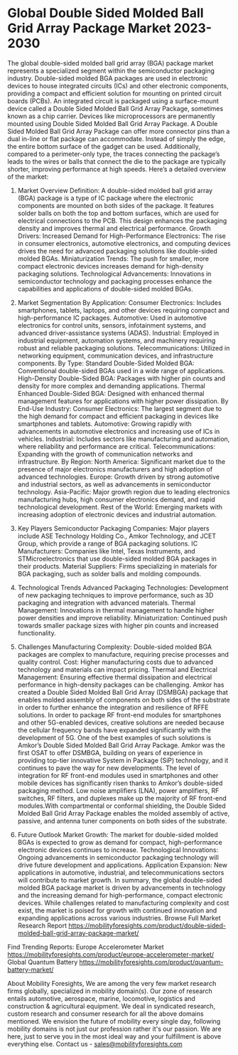 # Global Double Sided Molded Ball Grid Array Package Market 2023-2030
The global double-sided molded ball grid array (BGA) package market represents a specialized segment within the semiconductor packaging industry. Double-sided molded BGA packages are used in electronic devices to house integrated circuits (ICs) and other electronic components, providing a compact and efficient solution for mounting on printed circuit boards (PCBs).  An integrated circuit is packaged using a surface-mount device called a Double Sided Molded Ball Grid Array Package, sometimes known as a chip carrier. Devices like microprocessors are permanently mounted using Double Sided Molded Ball Grid Array Package. A Double Sided Molded Ball Grid Array Package can offer more connector pins than a dual in-line or flat package can accommodate. Instead of simply the edge, the entire bottom surface of the gadget can be used. Additionally, compared to a perimeter-only type, the traces connecting the package’s leads to the wires or balls that connect the die to the package are typically shorter, improving performance at high speeds. Here’s a detailed overview of the market:

1. Market Overview
Definition: A double-sided molded ball grid array (BGA) package is a type of IC package where the electronic components are mounted on both sides of the package. It features solder balls on both the top and bottom surfaces, which are used for electrical connections to the PCB. This design enhances the packaging density and improves thermal and electrical performance.
Growth Drivers:
Increased Demand for High-Performance Electronics: The rise in consumer electronics, automotive electronics, and computing devices drives the need for advanced packaging solutions like double-sided molded BGAs.
Miniaturization Trends: The push for smaller, more compact electronic devices increases demand for high-density packaging solutions.
Technological Advancements: Innovations in semiconductor technology and packaging processes enhance the capabilities and applications of double-sided molded BGAs.
2. Market Segmentation
By Application:
Consumer Electronics: Includes smartphones, tablets, laptops, and other devices requiring compact and high-performance IC packages.
Automotive: Used in automotive electronics for control units, sensors, infotainment systems, and advanced driver-assistance systems (ADAS).
Industrial: Employed in industrial equipment, automation systems, and machinery requiring robust and reliable packaging solutions.
Telecommunications: Utilized in networking equipment, communication devices, and infrastructure components.
By Type:
Standard Double-Sided Molded BGA: Conventional double-sided BGAs used in a wide range of applications.
High-Density Double-Sided BGA: Packages with higher pin counts and density for more complex and demanding applications.
Thermal Enhanced Double-Sided BGA: Designed with enhanced thermal management features for applications with higher power dissipation.
By End-Use Industry:
Consumer Electronics: The largest segment due to the high demand for compact and efficient packaging in devices like smartphones and tablets.
Automotive: Growing rapidly with advancements in automotive electronics and increasing use of ICs in vehicles.
Industrial: Includes sectors like manufacturing and automation, where reliability and performance are critical.
Telecommunications: Expanding with the growth of communication networks and infrastructure.
By Region:
North America: Significant market due to the presence of major electronics manufacturers and high adoption of advanced technologies.
Europe: Growth driven by strong automotive and industrial sectors, as well as advancements in semiconductor technology.
Asia-Pacific: Major growth region due to leading electronics manufacturing hubs, high consumer electronics demand, and rapid technological development.
Rest of the World: Emerging markets with increasing adoption of electronic devices and industrial automation.
3. Key Players
Semiconductor Packaging Companies: Major players include ASE Technology Holding Co., Amkor Technology, and JCET Group, which provide a range of BGA packaging solutions.
IC Manufacturers: Companies like Intel, Texas Instruments, and STMicroelectronics that use double-sided molded BGA packages in their products.
Material Suppliers: Firms specializing in materials for BGA packaging, such as solder balls and molding compounds.
4. Technological Trends
Advanced Packaging Technologies: Development of new packaging techniques to improve performance, such as 3D packaging and integration with advanced materials.
Thermal Management: Innovations in thermal management to handle higher power densities and improve reliability.
Miniaturization: Continued push towards smaller package sizes with higher pin counts and increased functionality.
5. Challenges
Manufacturing Complexity: Double-sided molded BGA packages are complex to manufacture, requiring precise processes and quality control.
Cost: Higher manufacturing costs due to advanced technology and materials can impact pricing.
Thermal and Electrical Management: Ensuring effective thermal dissipation and electrical performance in high-density packages can be challenging.
Amkor has created a Double Sided Molded Ball Grid Array (DSMBGA) package that enables molded assembly of components on both sides of the substrate in order to further enhance the integration and resilience of RFFE solutions. In order to package RF front-end modules for smartphones and other 5G-enabled devices, creative solutions are needed because the cellular frequency bands have expanded significantly with the development of 5G. One of the best examples of such solutions is Amkor’s Double Sided Molded Ball Grid Array Package. Amkor was the first OSAT to offer DSMBGA, building on years of experience in providing top-tier innovative System in Package (SiP) technology, and it continues to pave the way for new developments.
The level of integration for RF front-end modules used in smartphones and other mobile devices has significantly risen thanks to Amkor’s double-sided packaging method. Low noise amplifiers (LNA), power amplifiers, RF switches, RF filters, and duplexes make up the majority of RF front-end modules.With compartmental or conformal shielding, the Double Sided Molded Ball Grid Array Package enables the molded assembly of active, passive, and antenna tuner components on both sides of the substrate.

6. Future Outlook
Market Growth: The market for double-sided molded BGAs is expected to grow as demand for compact, high-performance electronic devices continues to increase.
Technological Innovations: Ongoing advancements in semiconductor packaging technology will drive future development and applications.
Application Expansion: New applications in automotive, industrial, and telecommunications sectors will contribute to market growth.
In summary, the global double-sided molded BGA package market is driven by advancements in technology and the increasing demand for high-performance, compact electronic devices. While challenges related to manufacturing complexity and cost exist, the market is poised for growth with continued innovation and expanding applications across various industries.
Browse Full Market Research Report 
https://mobilityforesights.com/product/double-sided-molded-ball-grid-array-package-market/

Find Trending Reports:
Europe Accelerometer Market
https://mobilityforesights.com/product/europe-accelerometer-market/
Global Quantum Battery
https://mobilityforesights.com/product/quantum-battery-market/












About Mobility Foresights,
We are among the very few market research firms globally, specialized in mobility domain(s). Our zone of research entails automotive, aerospace, marine, locomotive, logistics and construction & agricultural equipment. We deal in syndicated research, custom research and consumer research for all the above domains mentioned.
We envision the future of mobility every single day, following mobility domains is not just our profession rather it's our passion. We are here, just to serve you in the most ideal way and your fulfillment is above everything else. Contact us -  sales@mobilityforesights.com 
